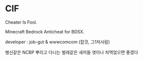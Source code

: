# CIF
Cheater Is Fool.

Minecraft Bedrock Anticheat for BDSX.

developer : job-gut & wwwcomcom (잡것, 그1저사람)

병신같은 NCBP 뿌리고 다니는 벌레같은 새끼들 엿이나 처먹었으면 좋겠다
